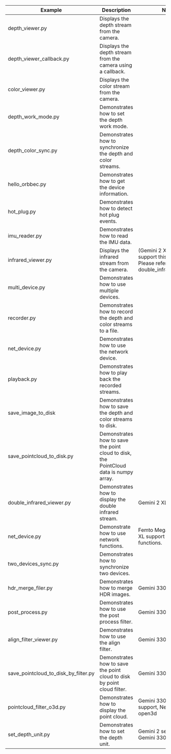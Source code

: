 | Example                              | Description                                                                           | NOTES                                                                                 |
|--------------------------------------|---------------------------------------------------------------------------------------|---------------------------------------------------------------------------------------|
| depth_viewer.py                      | Displays the depth stream from the camera.                                            |                                                                                       |
| depth_viewer_callback.py             | Displays the depth stream from the camera using a callback.                           |                                                                                       |
| color_viewer.py                      | Displays the color stream from the camera.                                            |                                                                                       |
| depth_work_mode.py                   | Demonstrates how to set the depth work mode.                                          |                                                                                       |
| depth_color_sync.py                  | Demonstrates how to synchronize the depth and color streams.                          |                                                                                       |
| hello_orbbec.py                      | Demonstrates how to get the device information.                                       |                                                                                       |
| hot_plug.py                          | Demonstrates how to detect hot plug events.                                           |                                                                                       |
| imu_reader.py                        | Demonstrates how to read the IMU data.                                                |                                                                                       |
| infrared_viewer.py                   | Displays the infrared stream from the camera.                                         | (Gemini 2 XL does not support this sample. Please refer to double_infrared_viewer.py) |
| multi_device.py                      | Demonstrates how to use multiple devices.                                             |                                                                                       |
| recorder.py                          | Demonstrates how to record the depth and color streams to a file.                     |                                                                                       |
| net_device.py                        | Demonstrates how to use the network device.                                           |                                                                                       |
| playback.py                          | Demonstrates how to play back the recorded streams.                                   |                                                                                       |
| save_image_to_disk                   | Demonstrates how to save the depth and color streams to disk.                         |                                                                                       |
| save_pointcloud_to_disk.py           | Demonstrates how to save the point cloud to disk, the PointCloud data is numpy array. |                                                                                       |
| double_infrared_viewer.py            | Demonstrates how to display the double infrared stream.                               | Gemini 2 XL support                                                                   |
| net_device.py                        | Demonstrate how to use network functions.                                             | Femto Mega and Gemini 2 XL support network functions.                                 |
| two_devices_sync.py                  | Demonstrates how to synchronize two devices.                                          |                                                                                       |
| hdr_merge_filer.py                   | Demonstrates how to merge HDR images.                                                 | Gemini 330 series support                                                             |
| post_process.py                      | Demonstrates how to use the post process filter.                                      | Gemini 330 series support                                                             |
| align_filter_viewer.py               | Demonstrates how to use the align filter.                                             | Gemini 330 series support                                                             |
| save_pointcloud_to_disk_by_filter.py | Demonstrates how to save the point cloud to disk by point cloud filter.               | Gemini 330 series support                                                             |
| pointcloud_filter_o3d.py             | Demonstrates how to display the point cloud.                                          | Gemini 330 series support, Need install open3d                                        |
| set_depth_unit.py                    | Demonstrates how to set the depth unit.                                               | Gemini 2 series and Gemini 330 series support                                         |